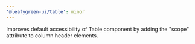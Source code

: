 ```yaml
---
'@leafygreen-ui/table': minor
---
```


Improves default accessibility of Table component by adding the "scope" attribute to column header elements.

